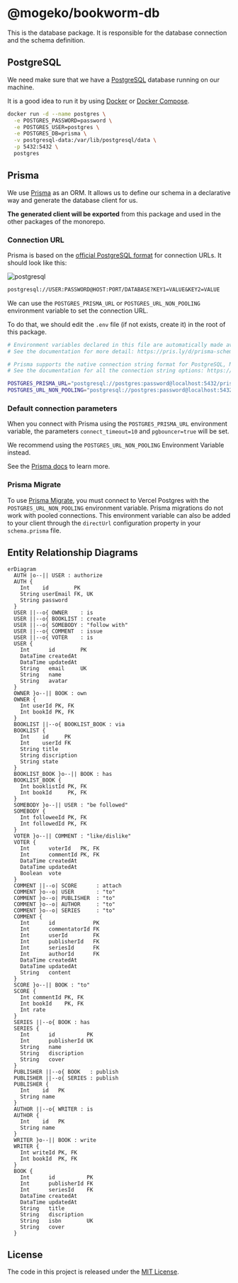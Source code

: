 # @mogeko/bookworm-db

This is the database package. It is responsible for the database connection and the schema definition.

## PostgreSQL

We need make sure that we have a [PostgreSQL](https://www.postgresql.org) database running on our machine.

It is a good idea to run it by using [Docker](https://www.docker.com) or [Docker Compose](https://docs.docker.com/compose).

```bash
docker run -d --name postgres \
  -e POSTGRES_PASSWORD=password \
  -e POSTGRES_USER=postgres \
  -e POSTGRES_DB=prisma \
  -v postgresql-data:/var/lib/postgresql/data \
  -p 5432:5432 \
  postgres
```

## Prisma

We use [Prisma](https://www.prisma.io) as an ORM. It allows us to define our schema in a declarative way and generate the database client for us.

**The generated client will be exported** from this package and used in the other packages of the monorepo.

### Connection URL

Prisma is based on the [official PostgreSQL format](https://www.postgresql.org/docs/current/libpq-connect.html#LIBPQ-CONNSTRING) for connection URLs. It should look like this:

![postgresql](https://www.prisma.io/docs/static/13ad9000b9d57ac66c16fabcad9e08b7/42cbc/postgresql-connection-string.png)

```txt
postgresql://USER:PASSWORD@HOST:PORT/DATABASE?KEY1=VALUE&KEY2=VALUE
```

We can use the `POSTGRES_PRISMA_URL` or `POSTGRES_URL_NON_POOLING` environment variable to set the connection URL.

To do that, we should edit the `.env` file (if not exists, create it) in the root of this package.

```bash
# Environment variables declared in this file are automatically made available to Prisma.
# See the documentation for more detail: https://pris.ly/d/prisma-schema#accessing-environment-variables-from-the-schema

# Prisma supports the native connection string format for PostgreSQL, MySQL, SQLite, SQL Server, MongoDB and CockroachDB.
# See the documentation for all the connection string options: https://pris.ly/d/connection-strings

POSTGRES_PRISMA_URL="postgresql://postgres:password@localhost:5432/prisma?schema=public&connect_timeout=10&pgbouncer=true"
POSTGRES_URL_NON_POOLING="postgresql://postgres:password@localhost:5432/prisma?schema=public"
```

### Default connection parameters

When you connect with Prisma using the `POSTGRES_PRISMA_URL` environment variable, the parameters `connect_timeout=10` and `pgbouncer=true` will be set.

We recommend using the `POSTGRES_URL_NON_POOLING` Environment Variable instead.

See the [Prisma docs](https://www.prisma.io/docs/concepts/database-connectors/postgresql) to learn more.

### Prisma Migrate

To use [Prisma Migrate](https://www.prisma.io/docs/concepts/components/prisma-migrate), you must connect to Vercel Postgres with the `POSTGRES_URL_NON_POOLING` environment variable. Prisma migrations do not work with pooled connections. This environment variable can also be added to your client through the `directUrl` configuration property in your `schema.prisma` file.

## Entity Relationship Diagrams

```mermaid
erDiagram
  AUTH |o--|| USER : authorize
  AUTH {
    Int    id        PK
    String userEmail FK, UK
    String password
  }
  USER ||--o{ OWNER    : is
  USER ||--o{ BOOKLIST : create
  USER ||--o{ SOMEBODY : "follow with"
  USER ||--o{ COMMENT  : issue
  USER ||--o{ VOTER    : is
  USER {
    Int      id        PK
    DataTime createdAt
    DataTime updatedAt
    String   email     UK
    String   name
    String   avatar
  }
  OWNER }o--|| BOOK : own
  OWNER {
    Int userId PK, FK
    Int bookId PK, FK
  }
  BOOKLIST ||--o{ BOOKLIST_BOOK : via
  BOOKLIST {
    Int    id     PK
    Int    userId FK
    String title
    String discription
    String state
  }
  BOOKLIST_BOOK }o--|| BOOK : has
  BOOKLIST_BOOK {
    Int booklistId PK, FK
    Int bookId     PK, FK
  }
  SOMEBODY }o--|| USER : "be followed"
  SOMEBODY {
    Int followeeId PK, FK
    Int followedId PK, FK
  }
  VOTER }o--|| COMMENT : "like/dislike"
  VOTER {
    Int      voterId   PK, FK
    Int      commentId PK, FK
    DataTime createdAt
    DataTime updatedAt
    Boolean  vote
  }
  COMMENT ||--o| SCORE      : attach
  COMMENT }o--o| USER       : "to"
  COMMENT }o--o| PUBLISHER  : "to"
  COMMENT }o--o| AUTHOR     : "to"
  COMMENT }o--o| SERIES     : "to"
  COMMENT {
    Int      id            PK
    Int      commentatorId FK
    Int      userId        FK
    Int      publisherId   FK
    Int      seriesId      FK
    Int      authorId      FK
    DataTime createdAt
    DataTime updatedAt
    String   content
  }
  SCORE }o--|| BOOK : "to"
  SCORE {
    Int commentId PK, FK
    Int bookId    PK, FK
    Int rate
  }
  SERIES ||--o{ BOOK : has
  SERIES {
    Int      id          PK
    Int      publisherId UK
    String   name
    String   discription
    String   cover
  }
  PUBLISHER ||--o{ BOOK   : publish
  PUBLISHER ||--o{ SERIES : publish
  PUBLISHER {
    Int    id   PK
    String name
  }
  AUTHOR ||--o{ WRITER : is
  AUTHOR {
    Int    id   PK
    String name
  }
  WRITER }o--|| BOOK : write
  WRITER {
    Int writeId PK, FK
    Int bookId  PK, FK
  }
  BOOK {
    Int      id          PK
    Int      publisherId FK
    Int      seriesId    FK
    DataTime createdAt
    DataTime updatedAt
    String   title
    String   discription
    String   isbn        UK
    String   cover
  }
```

## License

The code in this project is released under the [MIT License](./LICENSE).
